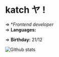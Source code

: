 # katch ヤ !

=> **Frontend developer* <br/>
=> **Languages:** <br/>

=> **Birthday:** 21/12

![Github stats](https://github-readme-stats.vercel.app/api?username=ka-chng&show_icons=true&theme=dracula)
